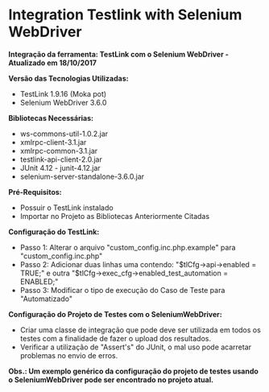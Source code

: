 # Integration Testlink with Selenium WebDriver
**Integração da ferramenta: TestLink com o Selenium WebDriver - Atualizado em 18/10/2017**

**Versão das Tecnologias Utilizadas:**
*  TestLink 1.9.16 (Moka pot)
*  Selenium WebDriver 3.6.0

**Bibliotecas Necessárias:**
*  ws-commons-util-1.0.2.jar
*  xmlrpc-client-3.1.jar
*  xmlrpc-common-3.1.jar
*  testlink-api-client-2.0.jar
*  JUnit 4.12 - junit-4.12.jar
*  selenium-server-standalone-3.6.0.jar

**Pré-Requisitos:**
*  Possuir o TestLink instalado
*  Importar no Projeto as Bibliotecas Anteriormente Citadas

**Configuração do TestLink:**
*  Passo 1: Alterar o arquivo "custom_config.inc.php.example" para "custom_config.inc.php"
*  Passo 2: Adicionar duas linhas uma contendo: "$tlCfg->api->enabled = TRUE;" e outra "$tlCfg->exec_cfg->enabled_test_automation = ENABLED;"
*  Passo 3: Modificar o tipo de execução do Caso de Teste para "Automatizado"

**Configuração do Projeto de Testes com o SeleniumWebDriver:**
*  Criar uma classe de integração que pode deve ser utilizada em todos os testes com a finalidade de fazer o upload dos resultados.
*  Verificar a utilização de "Assert's" do JUnit, o mal uso pode acarretar problemas no envio de erros.

__Obs.: Um exemplo genérico da configuração do projeto de testes usando o SeleniumWebDriver pode ser encontrado no projeto atual.__